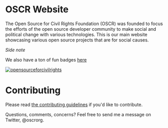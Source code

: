 # OSCR Website

The Open Source for Civil Rights Foundation (OSCR) was founded to focus the efforts of the open source developer community to make social and political change with various technologies. This is our main website showcasing various open source projects that are for social causes.


*Side note*

We also have a ton of fun badges [here](https://github.com/Open-Source-for-Civil-Rights/badges)

[![opensourceforcivilrights](https://badges.opensourceforcivilrights.com/we-love-blm.svg)](https://opensourceforcivilrights.com)

# Contributing
Please read [the contributing guidelines](CONTRIBUTING.md) if you'd like to contribute.

Questions, comments, concerns? Feel free to send me a message on Twitter, @oscrorg.

